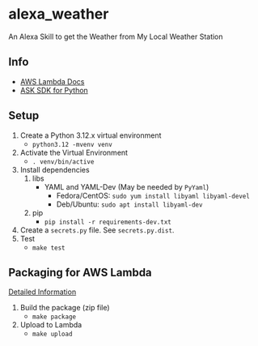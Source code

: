 # alexa_weather
An Alexa Skill to get the Weather from My Local Weather Station

## Info
* [AWS Lambda Docs](https://docs.aws.amazon.com/lambda/index.html)
* [ASK SDK for Python](https://developer.amazon.com/en-US/docs/alexa/alexa-skills-kit-sdk-for-python/overview.html)

## Setup
1. Create a Python 3.12.x virtual environment
    - `python3.12 -mvenv venv`
2. Activate the Virtual Environment
    - `. venv/bin/active`
3. Install dependencies
    1. libs
        * YAML and YAML-Dev (May be needed by `PyYaml`)
            - Fedora/CentOS: `sudo yum install libyaml libyaml-devel`
            - Deb/Ubuntu: `sudo apt install libyaml-dev`
    2. pip
        * `pip install -r requirements-dev.txt`
4. Create a `secrets.py` file. See `secrets.py.dist`.
5. Test
    - `make test`

## Packaging for AWS Lambda
[Detailed Information](https://docs.aws.amazon.com/lambda/latest/dg/lambda-python-how-to-create-deployment-package.html)

1. Build the package (zip file)
    - `make package`
2. Upload to Lambda
    - `make upload`
